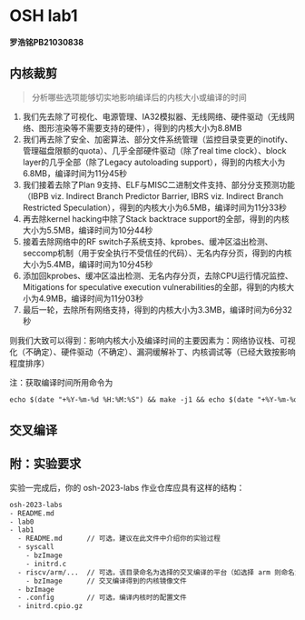 # OSH lab1
**罗浩铭PB21030838**

## 内核裁剪
> 分析哪些选项能够切实地影响编译后的内核大小或编译的时间


1. 我们先去除了可视化、电源管理、IA32模拟器、无线网络、硬件驱动（无线网络、图形渲染等不需要支持的硬件），得到的内核大小为8.8MB
2. 我们再去除了安全、加密算法、部分文件系统管理（监控目录变更的inotify、管理磁盘限额的quota）、几乎全部硬件驱动（除了real time clock）、block layer的几乎全部（除了Legacy autoloading support），得到的内核大小为6.8MB，编译时间为11分45秒
3. 我们接着去除了Plan 9支持、ELF与MISC二进制文件支持、部分分支预测功能（IBPB viz. Indirect Branch Predictor Barrier, IBRS viz. Indirect Branch Restricted Speculation），得到的内核大小为6.5MB，编译时间为11分33秒
4. 再去除kernel hacking中除了Stack backtrace support的全部，得到的内核大小为5.5MB，编译时间为10分44秒
5. 接着去除网络中的RF switch子系统支持、kprobes、缓冲区溢出检测、seccomp机制（用于安全执行不受信任的代码）、无名内存分页，得到的内核大小为5.4MB，编译时间为10分45秒
6. 添加回kprobes、缓冲区溢出检测、无名内存分页，去除CPU运行情况监控、Mitigations for speculative execution vulnerabilities的全部，得到的内核大小为4.9MB，编译时间为11分03秒
7. 最后一轮，去除所有网络支持，得到的内核大小为3.3MB，编译时间为6分32秒
  
则我们大致可以得到：影响内核大小及编译时间的主要因素为：网络协议栈、可视化（不确定）、硬件驱动（不确定）、漏洞缓解补丁、内核调试等（已经大致按影响程度排序）
  

注：获取编译时间所用命令为
```txt
echo $(date "+%Y-%m-%d %H:%M:%S") && make -j1 && echo $(date "+%Y-%m-%d %H:%M:%S")
```



## 交叉编译















## 附：实验要求
实验一完成后，你的 osh-2023-labs 作业仓库应具有这样的结构：

```txt
osh-2023-labs
- README.md
- lab0
- lab1
  - README.md      // 可选，建议在此文件中介绍你的实验过程
  - syscall
    - bzImage
    - initrd.c
  - riscv/arm/...  // 可选，该目录命名为选择的交叉编译的平台（如选择 arm 则命名为 arm）
    - bzImage      // 交叉编译得到的内核镜像文件
  - bzImage
  - .config        // 可选，编译内核时的配置文件
  - initrd.cpio.gz
```









